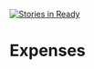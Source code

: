 [![Stories in Ready](https://badge.waffle.io/Arxas/Expenses.png?label=ready&title=Ready)](https://waffle.io/Arxas/Expenses)
# Expenses